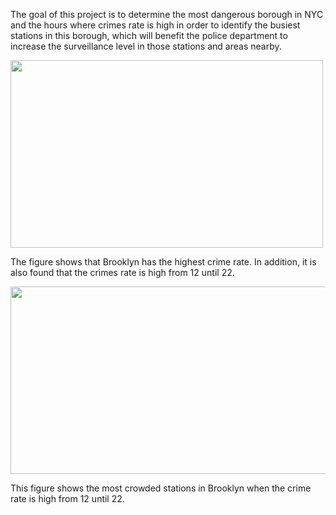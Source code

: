 The goal of this project is to determine the most dangerous borough in NYC and the hours where crimes rate is high in order to identify the busiest stations in this borough, which will benefit the police department to increase the surveillance level in those stations and areas nearby. 

<img src="https://github.com/ReefSA/EDA_Project/blob/main/photo.png" width="500" height="300">



The figure shows that Brooklyn has the highest crime rate. In addition, it is also found that the crimes rate is high from 12 until 22. 


<img src="https://github.com/ReefSA/EDA_Project/blob/main/photo1.png" width="800" height="300">

This figure shows the most crowded stations in Brooklyn when the crime rate is high from 12 until 22. 
